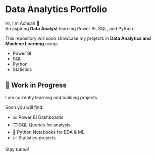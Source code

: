 # Data Analytics Portfolio

Hi, I'm Achsah 👋  
An aspiring **Data Analyst** learning Power BI, SQL, and Python.

This repository will soon showcase my projects in **Data Analytics and Machine Learning** using:  
- Power BI  
- SQL  
- Python  
- Statistics  

## 🚀 Work in Progress  
I am currently learning and building projects.  

Soon you will find:  
- 📊 Power BI Dashboards  
- 🗂️ SQL Queries for analysis  
- 🐍 Python Notebooks for EDA & ML  
- 📈 Statistics projects  

Stay tuned!  

